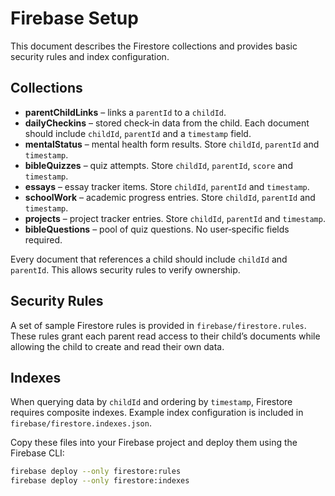 # Firebase Setup

This document describes the Firestore collections and provides basic security rules and index configuration.

## Collections

- **parentChildLinks** – links a `parentId` to a `childId`.
- **dailyCheckins** – stored check‑in data from the child. Each document should include `childId`, `parentId` and a `timestamp` field.
- **mentalStatus** – mental health form results. Store `childId`, `parentId` and `timestamp`.
- **bibleQuizzes** – quiz attempts. Store `childId`, `parentId`, `score` and `timestamp`.
- **essays** – essay tracker items. Store `childId`, `parentId` and `timestamp`.
- **schoolWork** – academic progress entries. Store `childId`, `parentId` and `timestamp`.
- **projects** – project tracker entries. Store `childId`, `parentId` and `timestamp`.
- **bibleQuestions** – pool of quiz questions. No user‑specific fields required.

Every document that references a child should include `childId` and `parentId`. This allows security rules to verify ownership.

## Security Rules

A set of sample Firestore rules is provided in `firebase/firestore.rules`. These rules grant each parent read access to their child’s documents while allowing the child to create and read their own data.

## Indexes

When querying data by `childId` and ordering by `timestamp`, Firestore requires composite indexes. Example index configuration is included in `firebase/firestore.indexes.json`.

Copy these files into your Firebase project and deploy them using the Firebase CLI:

```bash
firebase deploy --only firestore:rules
firebase deploy --only firestore:indexes
```

